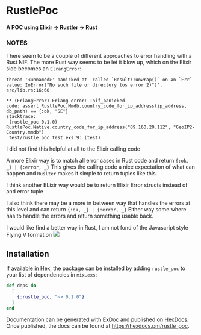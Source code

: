 # RustlePoc

**A POC using Elixir -> Rustler -> Rust**

### NOTES
  There seem to be a couple of different approaches to error handling with a Rust NIF.
  The more Rust way seems to be let it blow up, which on the Elixir side becomes an `ElrangError`:

  ```
  thread '<unnamed>' panicked at 'called `Result::unwrap()` on an `Err` value: IoError("No such file or directory (os error 2)")', src/lib.rs:16:60
  ```

  ```
  ** (ErlangError) Erlang error: :nif_panicked
  code: assert RustlePoc.Mmdb.country_code_for_ip_address(ip_address, db_path) == {:ok, "SE"}
  stacktrace:
   (rustle_poc 0.1.0) RustlePoc.Native.country_code_for_ip_address("89.160.20.112", "GeoIP2-Country.mmdb")
   test/rustle_poc_test.exs:9: (test)
   ```

  I did not find this helpful at all to the Elixir calling code

  A more Elixir way is to match all error cases in Rust code and return `{:ok, _} | {:error, _}`
  This gives the calling code a nice expectation of what can happen and `Ruslter` makes it simple to return
  tuples like this.

  I think another ELixir way would be to return Elixir Error structs instead of and error tuple

  I also think there may be a more in between way that handles the errors at this level
  and can return `{:ok, _} | {:error, _}`
  Either way some where has to handle the errors and return something usable back.

  I would like find a better way in Rust, I am not fond of the Javascript style Flying V formation
 ![](https://s3-us-west-2.amazonaws.com/courses-images/wp-content/uploads/sites/1865/2017/05/04203601/Screen-Shot-2016-06-21-at-10.52.04-AM-300x186.png)

## Installation

If [available in Hex](https://hex.pm/docs/publish), the package can be installed
by adding `rustle_poc` to your list of dependencies in `mix.exs`:

```elixir
def deps do
  [
    {:rustle_poc, "~> 0.1.0"}
  ]
end
```

Documentation can be generated with [ExDoc](https://github.com/elixir-lang/ex_doc)
and published on [HexDocs](https://hexdocs.pm). Once published, the docs can
be found at <https://hexdocs.pm/rustle_poc>.

